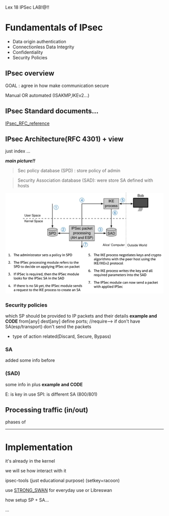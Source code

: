 Lex 18 IPSec LAB!@!!

# Fundamentals of IPsec

- Data origin authentication
- Connectionless Data Integrity
- Confidentiality
- Security Policies

## IPsec overview
GOAL : agree in how make communication secure 

Manual OR automated (ISAKMP,IKEv2...)

## IPsec Standard documents...

[IPsec_RFC_reference](https://datatracker.ietf.org/wg/ipsec/documents/)

## IPsec Architecture(RFC 4301)  + view

just index ...

***main picture!!***
> Sec policy database (SPD) : store policy of admin

> Security Association database (SAD): were store SA defined with hosts 

![image](/images/ipsec_over.PNG)


### Security policies
which SP should be provided to IP packets and their details 
**example and CODE**
from[any] dest[any] define ports; //require--> if don't have SA(esp/transport) don't send the packets 

- type of action related(Discard, Secure, Bypass)

###  SA
added some info before 
### (SAD)
some info in plus 
**example and CODE**

E: is key in use
SPI: is different SA (800/801)

## Processing traffic (in/out) 
phases of 

***
# Implementation
it's already in the kernel 

we will se how interact with it

ipsec-tools (just educational purpose) (setkey+racoon)

use [STRONG_SWAN](https://www.strongswan.org/) for everyday use
or Libreswan


how setup SP + SA...

...